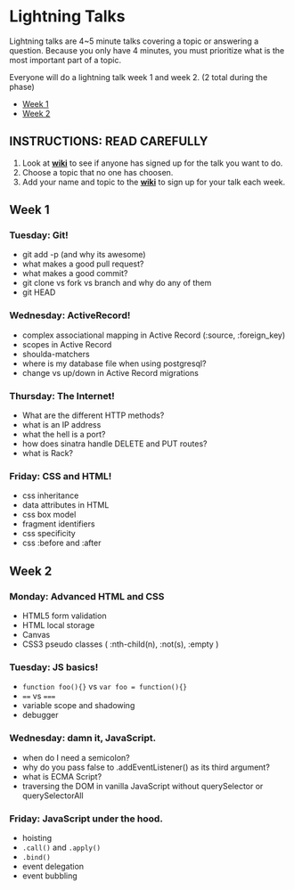 # Lightning Talks

Lightning talks are 4~5 minute talks covering a topic or answering a question.
Because you only have 4 minutes, you must prioritize what is the most important
part of a topic.

Everyone will do a lightning talk week 1 and week 2. (2 total during the
phase)

- [Week 1](#week-1)
- [Week 2](#week-2)

## INSTRUCTIONS: READ CAREFULLY

1. Look at **[wiki](../../../wiki/Talks)** to see if anyone has signed up
for the talk you want to do.
2. Choose a topic that no one has choosen.
3. Add your name and topic to the **[wiki](../../../wiki/Talks)** to
sign up for your talk each week.

## Week 1

### Tuesday: Git!

- git add -p (and why its awesome)
- what makes a good pull request?
- what makes a good commit?
- git clone vs fork vs branch and why do any of them
- git HEAD

### Wednesday: ActiveRecord!

- complex associational mapping in Active Record (:source, :foreign_key)
- scopes in Active Record
- shoulda-matchers
- where is my database file when using postgresql?
- change vs up/down in Active Record migrations

### Thursday: The Internet!

- What are the different HTTP methods?
- what is an IP address
- what the hell is a port?
- how does sinatra handle DELETE and PUT routes?
- what is Rack?

### Friday: CSS and HTML!

- css inheritance
- data attributes in HTML
- css box model
- fragment identifiers
- css specificity
- css :before and :after

## Week 2

### Monday: Advanced HTML and CSS

- HTML5 form validation
- HTML local storage
- Canvas
- CSS3 pseudo classes ( :nth-child(n), :not(s), :empty )


### Tuesday: JS basics!

- `function foo(){}` vs `var foo = function(){}`
- `==` vs `===`
- variable scope and shadowing
- debugger

### Wednesday: damn it, JavaScript.

- when do I need a semicolon?
- why do you pass false to .addEventListener() as its third argument?
- what is ECMA Script?
- traversing the DOM in vanilla JavaScript without querySelector or querySelectorAll

### Friday: JavaScript under the hood.

- hoisting
- `.call()` and `.apply()`
- `.bind()`
- event delegation
- event bubbling
